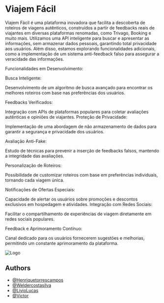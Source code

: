 
# Viajem Fácil

Viajem Fácil é uma plataforma inovadora que facilita a descoberta de roteiros de viagens autênticos, construídos a partir de feedbacks reais de viajantes em diversas plataformas renomadas, como Trivago, Booking e muito mais. Utilizamos uma API inteligente para buscar e apresentar as informações, sem armazenar dados pessoais, garantindo total privacidade aos usuários. Além disso, estamos explorando funcionalidades adicionais, como a implementação de um sistema anti-feedback falso para assegurar a veracidade das informações.

Funcionalidades em Desenvolvimento:

Busca Inteligente:

Desenvolvimento de um algoritmo de busca avançado para encontrar os melhores roteiros com base nas preferências dos usuários.

Feedbacks Verificados:

Integração com APIs de plataformas populares para coletar avaliações autênticas e opiniões de viajantes.
Proteção de Privacidade:

Implementação de uma abordagem de não armazenamento de dados para garantir a segurança e privacidade dos usuários.

Avaliação Anti-Fake:

Estudo de técnicas para prevenir a inserção de feedbacks falsos, mantendo a integridade das avaliações.

Personalização de Roteiros:

Possibilidade de customizar roteiros com base em preferências individuais, tornando cada viagem única.

Notificações de Ofertas Especiais:

Capacidade de alertar os usuários sobre promoções e descontos exclusivos em hospedagem e atividades.
Integração com Redes Sociais:

Facilitar o compartilhamento de experiências de viagem diretamente em redes sociais populares.

Feedback e Aprimoramento Contínuo:

Canal dedicado para os usuários fornecerem sugestões e melhorias, permitindo um constante aprimoramento da plataforma.


![Logo](https://uploaddeimagens.com.br/images/004/623/874/full/%C3%8DCONE.ico?1696172908)


## Authors

- [@Henriquetorrescampos](https://www.github.com/henriquetorrescampos)
- [@Weldercostasilva](https://github.com/Weldercostasilva)
- [@LivioLucas](https://github.com/LivioLucas)
- [@Victor](https://github.com/vitentovictor)


